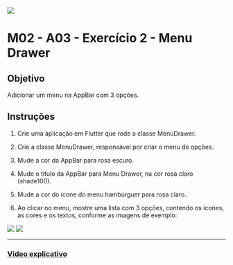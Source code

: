﻿![](https://i.imgur.com/xG74tOh.png)

# M02 - A03 - Exercício 2 - Menu Drawer

## Objetivo

Adicionar um menu na AppBar com 3 opções.

## Instruções

1. Crie uma aplicação em Flutter que rode a classe MenuDrawer.

2. Crie a classe MenuDrawer, responsável por criar o menu de opções.

3. Mude a cor da AppBar para rosa escuro.

4. Mude o título da AppBar para Menu Drawer, na cor rosa claro (shade100).

5. Mude a cor do ícone do menu hambúrguer para rosa claro.

6. Ao clicar no menu, mostre uma lista com 3 opções, contendo os ícones, as cores e os textos, conforme as imagens de exemplo:


![](https://i.imgur.com/AvNdzcv.png)
![](https://i.imgur.com/qw34vHV.png)

---

### [Vídeo explicativo](https://drive.google.com/file/d/1ZfV8bY1RJ2g9dnJJ1A4gDh1vFzo-bpO6/view?usp=sharing)
